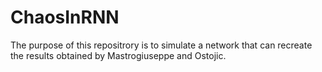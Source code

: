 # ChaosInRNN
The purpose of this repositrory is to simulate a network that can recreate the results obtained by Mastrogiuseppe and Ostojic.

